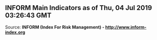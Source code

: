 ## INFORM Main Indicators as of Thu, 04 Jul 2019 03:26:43 GMT

Source: **INFORM (Index For Risk Management) - http://www.inform-index.org**